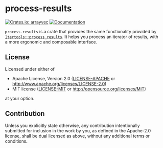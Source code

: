 # process-results

[![Crates.io: arrayvec](https://img.shields.io/crates/v/process-results.svg)](https://crates.io/crates/process-results)
[![Documentation](https://docs.rs/process-results/badge.svg)](https://docs.rs/process-results)

`process-results` is a crate that provides the same functionality provided by 
[`Itertools::process_results`](https://docs.rs/itertools/0.10.1/itertools/fn.process_results.html).
It helps you process an iterator of results, with a more ergonomic and composable interface. 

## License

Licensed under either of

* Apache License, Version 2.0
  ([LICENSE-APACHE](LICENSE-APACHE) or http://www.apache.org/licenses/LICENSE-2.0)
* MIT license
  ([LICENSE-MIT](LICENSE-MIT) or http://opensource.org/licenses/MIT)

at your option.

## Contribution

Unless you explicitly state otherwise, any contribution intentionally submitted
for inclusion in the work by you, as defined in the Apache-2.0 license, shall be
dual licensed as above, without any additional terms or conditions.